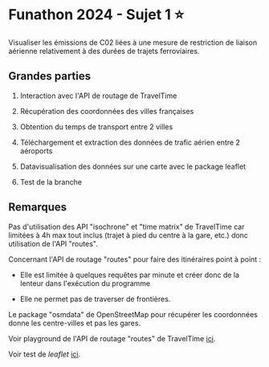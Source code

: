 # Funathon 2024 - Sujet 1 :star:

Visualiser les émissions de C02 liées à une mesure de restriction de liaison aérienne relativement à des durées de trajets ferroviaires.

## Grandes parties

1.  Interaction avec l'API de routage de TravelTime

2.  Récupération des coordonnées des villes françaises

3.  Obtention du temps de transport entre 2 villes

4.  Téléchargement et extraction des données de trafic aérien entre 2 aéroports

5.  Datavisualisation des données sur une carte avec le package leaflet

6.  Test de la branche

## Remarques

Pas d'utilisation des API "isochrone" et "time matrix" de TravelTime car limitées à 4h max tout inclus (trajet à pied du centre à la gare, etc.) donc utilisation de l'API "routes".

Concernant l'API de routage "routes" pour faire des itinéraires point à point :

-   Elle est limitée à quelques requêtes par minute et créer donc de la lenteur dans l'exécution du programme

-   Elle ne permet pas de traverser de frontières.

Le package "osmdata" de OpenStreetMap pour récupérer les coordonnées donne les centre-villes et pas les gares.

Voir playground de l'API de routage "routes" de TravelTime [ici](#0).

Voir test de *leaflet* [ici](#0).
